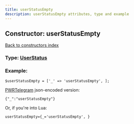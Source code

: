 ```yaml
---
title: userStatusEmpty
description: userStatusEmpty attributes, type and example
---
```

## Constructor: userStatusEmpty  
[Back to constructors index](index.md)






### Type: [UserStatus](../types/UserStatus.md)


### Example:

```
$userStatusEmpty = ['_' => 'userStatusEmpty', ];
```  

[PWRTelegram](https://pwrtelegram.xyz) json-encoded version:

```
{"_":"userStatusEmpty"}
```


Or, if you're into Lua:  


```
userStatusEmpty={_='userStatusEmpty', }

```


